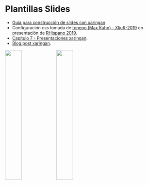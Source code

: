 # Plantillas Slides

- [Guía para construcción de slides con xaringan](https://arm.rbind.io/slides/xaringan.html#1)
- Configuración *css* tomada de [topepo (Max Kuhn) - XIjuR-2019](https://github.com/topepo/XIjuR-2019) en presentación de [RHispano 2019](http://r-es.org/XIjuR/).
- [Capítulo 7 - Presentaciones xaringan](https://bookdown.org/yihui/rmarkdown/xaringan.html).
- [Blog post xaringan](https://yihui.org/en/2017/10/xaringan-themes/).

<img src="https://user-images.githubusercontent.com/163582/45438104-ea200600-b67b-11e8-80fa-d9f2a99a03b0.png" width="33%" align="left" /><img src="https://bookdown.org/yihui/rmarkdown/images/hex-rmarkdown.png" width="33%" align="left" />



